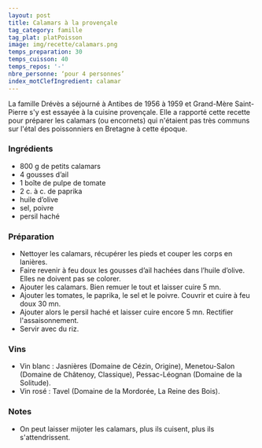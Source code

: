 ```yaml
---
layout: post
title: Calamars à la provençale
tag_category: famille
tag_plat: platPoisson
image: img/recette/calamars.png
temps_preparation: 30
temps_cuisson: 40
temps_repos: '-'
nbre_personne: ‘pour 4 personnes’
index_motClefIngredient: calamar
---
```

La famille Drévès a séjourné à Antibes de 1956 à 1959 et Grand-Mère Saint-Pierre s'y est essayée à la cuisine provençale. Elle a rapporté cette recette pour préparer les calamars (ou encornets) qui n'étaient pas très communs sur l'étal des poissonniers en Bretagne à cette époque.

### Ingrédients
* 800 g de petits calamars
* 4 gousses d’ail
* 1 boîte de pulpe de tomate
* 2 c. à c. de paprika
* huile d’olive
* sel, poivre
* persil haché


### Préparation
* Nettoyer les calamars, récupérer les pieds et couper les corps en lanières.
* Faire revenir à feu doux les gousses d’ail hachées dans l’huile d’olive. Elles ne doivent pas se colorer.
* Ajouter les calamars. Bien remuer le tout et laisser cuire 5 mn.
* Ajouter les tomates, le paprika, le sel et le poivre. Couvrir et cuire à feu doux 30 mn.
* Ajouter alors le persil haché et laisser cuire encore 5 mn. Rectifier l'assaisonnement.
* Servir avec du riz.


### Vins
* Vin blanc : Jasnières (Domaine de Cézin, Origine), Menetou-Salon (Domaine de Châtenoy, Classique), Pessac-Léognan (Domaine de la Solitude).
* Vin rosé : Tavel (Domaine de la Mordorée, La Reine des Bois).

### Notes
* On peut laisser mijoter les calamars, plus ils cuisent, plus ils s'attendrissent.
